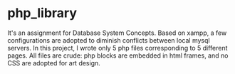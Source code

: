 # php_library
It's an assignment for Database System Concepts.
Based on xampp, a few configurations are adopted to diminish conflicts between local mysql servers. In this project, I wrote only 5 php files corresponding to 5 different pages. All files are crude: php blocks are embedded in html frames, and no CSS are adopted for art design.
